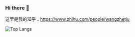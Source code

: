 ### Hi there 👋

这里是我的知乎：https://www.zhihu.com/people/wangzhetju

![Top Langs](https://github-readme-stats.vercel.app/api/top-langs/?username=wangzhe3224&hide=Jupyter%20Notebook,C++,Fortran,HTML,JavaScript,Cpp,Stylus&langs_count=10)
